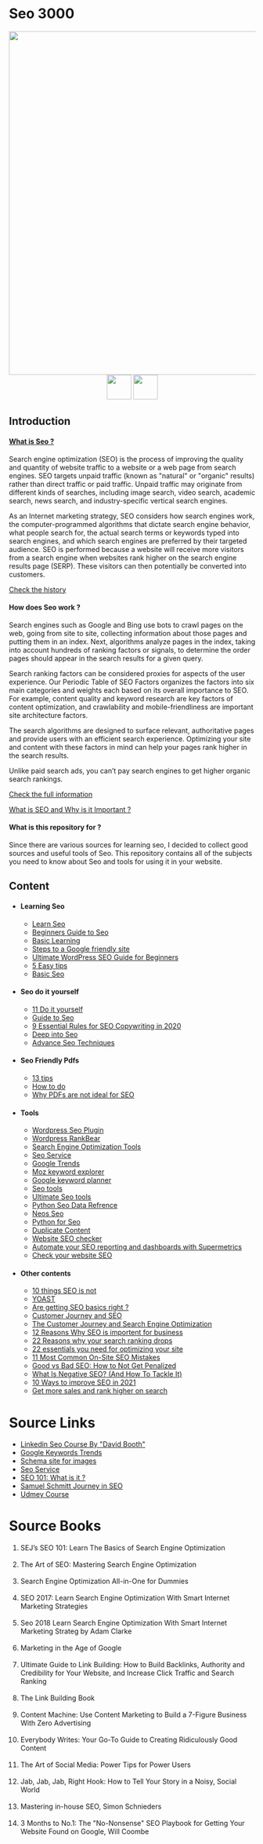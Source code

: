 # Seo 3000

<p align="center">
  <img src="https://github.com/amirhnajafiz/Seo3000/blob/master/seo.jpg" width=700 /><br />
  <img src="https://camo.githubusercontent.com/8b52e302122a31c683c4a9cf8e71d29cc8aba3ebb6a5ac7ae7818b5b14ba1c15/68747470733a2f2f6564656e742e6769746875622e696f2f537570657254696e7949636f6e732f696d616765732f7376672f676f6f676c652e737667" width=50 />
  <img src="https://camo.githubusercontent.com/79ff395e59e194893fea2c005c0c8157c8ee2fb0dde70ae7be6ce1cde044cde8/68747470733a2f2f6564656e742e6769746875622e696f2f537570657254696e7949636f6e732f696d616765732f7376672f676f6f676c655f706f6463617374732e737667" width=50 />
</p>

## Introduction
<h4><a href="https://www.googleadservices.com/pagead/aclk?sa=L&ai=DChcSEwiwo9GD3pPvAhULzXcKHTh-BUAYABAAGgJlZg&ohost=www.google.com&cid=CAESQeD253MtUXmiy4W7FNvwOxrlQ_51PBwljA6FkXK-cmGZb9-QriSX8bza5B--KXnZjxAWB7XloifNh5T13raHfj9i&sig=AOD64_3hN6OKYdT6aZdUjReLrK1VrxSMfg&q&adurl&ved=2ahUKEwjM5cqD3pPvAhVOPOwKHRltAjAQ0Qx6BAgHEAE">What is Seo ?</a></h4>
<p>
Search engine optimization (SEO) is the process of improving the quality and quantity of website traffic to a website or a web page from search engines. 
SEO targets unpaid traffic (known as "natural" or "organic" results) rather than direct traffic or paid traffic. 
Unpaid traffic may originate from different kinds of searches, including image search, video search, academic search, news search, and industry-specific vertical search engines.

As an Internet marketing strategy, SEO considers how search engines work, the computer-programmed algorithms that dictate search engine behavior, what people search for, the actual search terms or keywords typed into search engines, and which search engines are preferred by their targeted audience. SEO is performed because a website will receive more visitors from a search engine when websites rank higher on the search engine results page (SERP). These visitors can then potentially be converted into customers.
</p>

<a href="https://en.wikipedia.org/wiki/Search_engine_optimization#History">Check the history</a>

<h4>How does Seo work ?</h4>
<p>
Search engines such as Google and Bing use bots to crawl pages on the web, going from site to site, collecting information about those pages and putting them in an index. Next, algorithms analyze pages in the index, taking into account hundreds of ranking factors or signals, to determine the order pages should appear in the search results for a given query.

Search ranking factors can be considered proxies for aspects of the user experience. Our Periodic Table of SEO Factors organizes the factors into six main categories and weights each based on its overall importance to SEO. For example, content quality and keyword research are key factors of content optimization, and crawlability and mobile-friendliness are important site architecture factors.

The search algorithms are designed to surface relevant, authoritative pages and provide users with an efficient search experience. Optimizing your site and content with these factors in mind can help your pages rank higher in the search results.

Unlike paid search ads, you can’t pay search engines to get higher organic search rankings.
</p>

<a href="https://searchengineland.com/guide/what-is-seo">Check the full information</a>

<a href="https://digitalmarketinginstitute.com/blog/what-is-seo-and-why-is-it-important">What is SEO and Why is it Important ?</a>

<h4>What is this repository for ?</h4>
<p>
Since there are various sources for learning seo, I decided to collect good sources and useful tools of Seo.
This repository contains all of the subjects you need to know about Seo and tools for using it in your website.
</p>

## Content
  * #### Learning Seo
    * [Learn Seo](https://github.com/dwyl/learn-seo)
    * [Beginners Guide to Seo](https://moz.com/beginners-guide-to-seo)
    * [Basic Learning](https://www.simplilearn.com/digital-marketing/seo-basics-training-course?utm_source=google&utm_medium=cpc&utm_term=&utm_content=378783214504&utm_device=c&utm_campaign=Search-DigitalBusinessCluster-DM-DMDSA-ROW-Main-AllDevice-adgroup-Category&gclid=CjwKCAiAu8SABhAxEiwAsodSZMzaOVf6SiIUzwHJ72irAaRHk4PJEiY6GeWrY-y-IAvY6uGz2qzWYBoCIDoQAvD_BwE)
    * [Steps to a Google friendly site](https://support.google.com/webmasters/answer/40349?hl=en)
    * [Ultimate WordPress SEO Guide for Beginners](https://www.wpbeginner.com/wordpress-seo/)
    * [5 Easy tips](https://searchengineland.com/seo-simple-child-can-5-easy-steps-237473)
    * [Basic Seo](https://ahrefs.com/blog/seo-basics/)
  * #### Seo do it yourself
    * [11 Do it yourself](https://www.practicalecommerce.com/10-do-it-yourself-seo-tips-to-save-money)
    * [Guide to Seo](https://neilpatel.com/blog/simple-guide-to-seo/)
    * [9 Essential Rules for SEO Copywriting in 2020](https://www.wordstream.com/blog/ws/2019/12/03/seo-copywriting)
    * [Deep into Seo](https://www.singlegrain.com/seo/effective-seo-techniques-that-work/)
    * [Advance Seo Techniques](https://neilpatel.com/blog/10-advanced-seo-techniques-thatll-double-your-search-traffic/)
  * #### Seo Friendly Pdfs
    * [13 tips](https://www.searchenginejournal.com/pdf-seo-best-practices/59975/)
    * [How to do](https://www.contentkingapp.com/academy/seo-optimize-your-pdf-files/)
    * [Why PDFs are not ideal for SEO](https://blog.marketmuse.com/why-pdfs-are-not-ideal-for-seo/)
  * #### Tools
    * [Wordpress Seo Plugin](https://wordpress.org/plugins/wordpress-seo/)
    * [Wordpress RankBear](https://rankbear.com/?gclid=CjwKCAiAr6-ABhAfEiwADO4sfan1aAA7DGPpOHD3VbW9RRW75ACAoFBlQBiwsWCVSbd0MQy6sMrNBhoCW0EQAvD_BwE)
    * [Search Engine Optimization Tools](https://www.capterra.com/sem-compare/seo-software?gclid=CjwKCAiA6aSABhApEiwA6Cbm_4sAAAb5g8rHUveINIgycRPV58lmSCj0pzSWDhk5NAgUHofw-JONRBoCHJ4QAvD_BwE)
    * [Seo Service](https://seosherpa.com/services/?utm_source=google&utm_medium=cpc&utm_campaign=adwords_express&utm_term=&utm_content=The_leaders_in_Dubai_SEO&gclid=Cj0KCQiA0rSABhDlARIsAJtjfCcidOJUk9kmGCYSTps2eN4zzM94aCAdjI2t-dkNBcmVA4jZYWXzomYaAsFcEALw_wcB)
    * [Google Trends](https://trends.google.com/trends/)
    * [Moz keyword explorer](https://moz.com/explorer)
    * [Google keyword planner](http://adwords.google.com/keywordplanner)
    * [Seo tools](https://www.verbolia.com/seo-tools/?utm_term=%2Bbest%20%2Bseo%20%2Btools&utm_campaign=Search+-+Generic&utm_source=adwords&utm_medium=ppc&hsa_acc=5582735397&hsa_cam=11693895249&hsa_grp=116383019969&hsa_ad=481998358011&hsa_src=g&hsa_tgt=kwd-21454981279&hsa_kw=%2Bbest%20%2Bseo%20%2Btools&hsa_mt=b&hsa_net=adwords&hsa_ver=3&gclid=Cj0KCQiAmL-ABhDFARIsAKywVafRc0rfQ6myyv5Nxa-qPtsQIDz0Ld1_-2Fsf9uGSAEEJjoazEfuDTUaAmXQEALw_wcB)
    * [Ultimate Seo tools](https://seranking.com/ultimate-seo-tools.html?sou1=Adw&gr1=Search_616700562&tg1=New&kw1=best%20seo%20tool&gclid=Cj0KCQiAmL-ABhDFARIsAKywVaefoZhd_lDeLDGhLvnCtt_svFsKYz6Pjwfrs5Q5yGLEjFfxrohSV74aAqbjEALw_wcB)
    * [Python Seo Data Refrence](https://www.searchenginejournal.com/python-seo-data-reference-guide/287927/#close)
    * [Neos Seo](https://github.com/neos/neos-seo)
    * [Python for Seo](https://www.jcchouinard.com/python-for-seo/)
    * [Duplicate Content](https://yoast.com/duplicate-content/)
    * [Website SEO checker](https://www.semrush.com/lp/site-audit-new/en/?kw=%2Bseo%20%2Bsite%20%2Breport&cmp=WW_SRCH_Site_Audit_EN&label=site_audit&Network=g&Device=c&utm_content=455422558317&kwid=kwd-38285303472&cmpid=10803399811&agpid=113197629344&BU=Core&extid=&adpos=&gclid=CjwKCAiAjeSABhAPEiwAqfxURRKFQvjhM1oz3FhtqsoG-JzMiZ1I9OIFW11RnYL0kAoCuz3p7C_kWxoCtocQAvD_BwE)
    * [Automate your SEO reporting and dashboards with Supermetrics](https://supermetrics.com/seo?utm_source=google&utm_medium=cpc&utm_campaign=searchremarketing&utm_adgroup=seo&utm_category=adw-retargeting&utm_term=seo&location=&gclid=CjwKCAjwxuuCBhATEiwAIIIz0fugraPMiMTVS5_Nv2NJUm-lkNKx2jslq7g4SMR6TZ0UE0IPrKpG5hoCZnYQAvD_BwE)
    * [Check your website SEO](https://web.dev/measure/?gclid=CjwKCAjwu5CDBhB9EiwA0w6sLUmhN6YJvbxQmpOCJVAs3v20ou5ZwUiZnpkIwCce4ZO6GowMO8P2gxoCzRsQAvD_BwE)
  * #### Other contents
    * [10 things SEO is not](https://infomedia.com/blog/10-things-seo-is-not/)
    * [YOAST](https://yoast.com/)
    * [Are getting SEO basics right ?](https://www.semrush.com/blog/seo-basics)
    * [Customer Journey and SEO](https://www.searchenginejournal.com/customer-journey-seo/351938/)
    * [The Customer Journey and Search Engine Optimization](https://seoforgrowth.com/customer-journey-seo/)
    * [12 Reasons Why SEO is importent for business](https://www.searchenginejournal.com/why-seo-is-important-for-business/248101/)
    * [22 Reasons why your search ranking drops](https://www.searchenginejournal.com/why-search-rankings-traffic-drop/264617/)
    * [22 essentials you need for optimizing your site](https://www.searchenginewatch.com/2016/01/21/seo-basics-22-essentials-you-need-for-optimizing-your-site/)
    * [11 Most Common On-Site SEO Mistakes](https://www.semrush.com/blog/semrush-study-on-site-seo-issues/?kw=&cmp=EE_SRCH_DSA_Blog_Core_BU_EN&label=dsa_pagefeed&Network=g&Device=c&utm_content=484311153250&kwid=dsa-1057183196355&cmpid=11776420745&agpid=113999302226&BU=Core&extid=167385106020&adpos=&gclid=CjwKCAjw6fCCBhBNEiwAem5SOz6tfLpKuK9fihFdf4d-XUokqUm8bF-u_TsGe72bmO5poNQc-VBhZRoCWwoQAvD_BwE)
    * [Good vs Bad SEO: How to Not Get Penalized](https://www.spiralytics.com/blog/good-vs-bad-seo-not-get-penalized/)
    * [What Is Negative SEO? (And How To Tackle It)](https://www.semrush.com/blog/what-is-negative-seo/?kw=&cmp=EE_SRCH_DSA_Blog_Core_BU_EN&label=dsa_pagefeed&Network=g&Device=c&utm_content=484308653496&kwid=dsa-1053501807827&cmpid=11776420745&agpid=113999312786&BU=Core&extid=167385869633&adpos=&gclid=CjwKCAjwr_uCBhAFEiwAX8YJgemOZwJpe1hhebfvvoEf10CuJsQpN7jyvHH8fFaBH9ySbHa69ToyEhoCxp0QAvD_BwE)
    * [10 Ways to improve SEO in 2021](https://www.semrush.com/blog/improve-seo/?kw=&cmp=EE_SRCH_DSA_Blog_Core_BU_EN&label=dsa_pagefeed&Network=g&Device=c&utm_content=484308655416&kwid=aud-298650603765:dsa-1053501806547&cmpid=11776420745&agpid=113999315266&BU=Core&extid=167385869672&adpos=&gclid=Cj0KCQjw9YWDBhDyARIsADt6sGaigE_F04Wof-nuRgIRRqSDSAjHjl6r-19Am2qARkMy0KnM4-TxuAEaArZwEALw_wcB)
    * [Get more sales and rank higher on search](https://www.brandpush.co/?utm_source=GoogleAds&utm_medium=Search&utm_campaign=BP%20-%20Search%20CPA&utm_term=SEO&utm_content=Responsive%20Ad&campaignid=12047018827&adgroupid=116408986539&adid=490886406941&gclid=Cj0KCQjwmIuDBhDXARIsAFITC_79JrL4w5Sq3KvETAMLRPHA8WBl1YLHX9qrxmaAroQH3w8Uc1-D50gaArSoEALw_wcB)

# Source Links
<ul>
  <li><a href="https://www.linkedin.com/learning-login/share?forceAccount=false&redirect=https%3A%2F%2Fwww.linkedin.com%2Flearning%2Fseo-foundations-2%3Ftrk%3Dshare_ent_url%26shareId%3D934094eb-7823-4abd-8e88-6722975e2040" target="blank"> Linkedin Seo Course By "David Booth" </a></li>
  <li><a href="https://trends.google.com/trends/explore" target="blank"> Google Keywords Trends </a></li>
  <li><a href="https://schema.org/docs/schemas.html" target="blank"> Schema site for images </a></li>
  <li><a href="https://www.searchberg.com/?gclid=Cj0KCQiAmfmABhCHARIsACwPRABxnolCkp9OwQrP2lmy5eVcN7hb7ht7Nvebf8wAog1wHUg3qQMIo4QaAgahEALw_wcB" target="blank"> Seo Service </a></li>
  <li><a href="https://moz.com/beginners-guide-to-seo/why-search-engine-marketing-is-necessary" target="blank"> SEO 101: What is it ? </a></li>
  <li><a href="https://samuelschmitt.com/beginner-journey-into-seo/" target="blank"> Samuel Schmitt Journey in SEO </a></li>
  <li><a href="https://www.udemy.com/courses/marketing/search-engine-optimization/" target="blank"> Udmey Course </a></li>
</ul>

# Source Books
<ol>
 <li> SEJ’s SEO 101: Learn The Basics of Search Engine Optimization</li><br />
 <li> The Art of SEO: Mastering Search Engine Optimization</li><br />
 <li> Search Engine Optimization All-in-One for Dummies</li><br />
 <li> SEO 2017: Learn Search Engine Optimization With Smart Internet Marketing Strategies</li><br />
 <li> Seo 2018 Learn Search Engine Optimization With Smart Internet Marketing Strateg by Adam Clarke</li><br />
 <li> Marketing in the Age of Google</li><br />
 <li> Ultimate Guide to Link Building: How to Build Backlinks, Authority and Credibility for Your Website, and Increase Click Traffic and Search Ranking</li><br />
 <li> The Link Building Book</li><br />
 <li> Content Machine: Use Content Marketing to Build a 7-Figure Business With Zero Advertising</li><br />
 <li> Everybody Writes: Your Go-To Guide to Creating Ridiculously Good Content</li><br />
 <li> The Art of Social Media: Power Tips for Power Users</li><br />
 <li> Jab, Jab, Jab, Right Hook: How to Tell Your Story in a Noisy, Social World</li><br />
 <li>Mastering in-house SEO, Simon Schnieders</li><br />
 <li>3 Months to No.1: The "No-Nonsense" SEO Playbook for Getting Your Website Found on Google, Will Coombe</li><br />
</ol>

